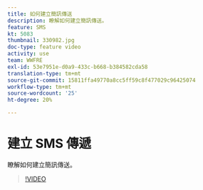 ```yaml
---
title: 如何建立簡訊傳送
description: 瞭解如何建立簡訊傳送。
feature: SMS
kt: 5083
thumbnail: 330982.jpg
doc-type: feature video
activity: use
team: WWFRE
exl-id: 53e7951e-d0a9-433c-b668-b384582cda58
translation-type: tm+mt
source-git-commit: 15811ffa49770a8cc5ff59c8f477029c96425074
workflow-type: tm+mt
source-wordcount: '25'
ht-degree: 20%

---
```


# 建立 SMS 傳遞

瞭解如何建立簡訊傳送。

>[!VIDEO](https://video.tv.adobe.com/v/330982)
